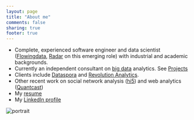 ```yaml
---
layout: page
title: "About me"
comments: false
sharing: true
footer: true
---
```




  * Complete, experienced software engineer and data scientist (<a href="http://flowingdata.com/2009/06/04/rise-of-the-data-scientist/">Flowingdata</a>, <a href="http://radar.oreilly.com/2010/06/what-is-data-science.html">Radar</a> on this emerging role) with industrial and academic backgrounds.  
  * Currently an independent consultant on <a href="http://www.mckinsey.com/mgi/publications/big_data/">big data</a> analytics. See [Projects](projects.html)
  * Clients include <a href="http://dataspora.com/">Dataspora</a> and <a href="http://www.revolutionanalytics.com/">Revolution Analytics</a>.
  * Other recent work on social network analysis (<a href="http://hi5.com/">hi5</a>) and web analytics (<a href="http://quantcast.com/">Quantcast</a>)
  * My <a href="resume.html">resume</a>
  * My <a href="http://www.linkedin.com/in/piccolbo">LinkedIn profile</a>

![portrait](https://secure.gravatar.com/avatar/887af8638abaf35842b85518ea2c1deb.png)
